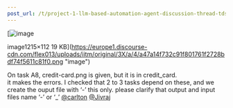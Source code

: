 ```yaml
---
post_url: /t/project-1-llm-based-automation-agent-discussion-thread-tds-jan-2025/164277/97
---
```

[![image](https://europe1.discourse-cdn.com/flex013/uploads/iitm/optimized/3X/a/4/a47a14f732c91f801761f2728bdf74f5611c81f0_2_690x63.png)

image1215×112 19 KB](https://europe1.discourse-cdn.com/flex013/uploads/iitm/original/3X/a/4/a47a14f732c91f801761f2728bdf74f5611c81f0.png "image")

On task A8, credit-card.png is given, but it is in credit\_card.  
it makes the errors. I checked that 2 to 3 tasks depend on these, and we create the ouput file with ‘-’ this only. please clarify that output and input files name ‘-’ or ‘\_’ [@carlton](/u/carlton) [@Jivraj](/u/jivraj)